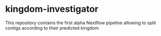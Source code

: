 # kingdom-investigator
This repository contains the first alpha Nextflow pipeline allowing to split contigs according to their predicted kingdom
